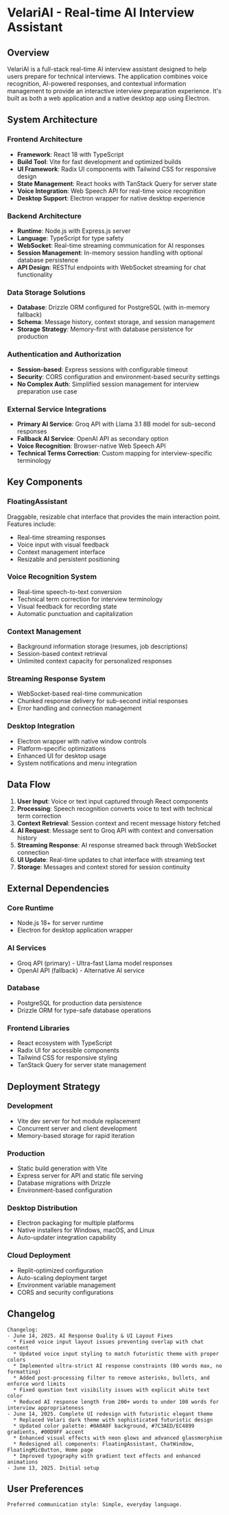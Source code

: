 # VelariAI - Real-time AI Interview Assistant

## Overview

VelariAI is a full-stack real-time AI interview assistant designed to help users prepare for technical interviews. The application combines voice recognition, AI-powered responses, and contextual information management to provide an interactive interview preparation experience. It's built as both a web application and a native desktop app using Electron.

## System Architecture

### Frontend Architecture
- **Framework**: React 18 with TypeScript
- **Build Tool**: Vite for fast development and optimized builds
- **UI Framework**: Radix UI components with Tailwind CSS for responsive design
- **State Management**: React hooks with TanStack Query for server state
- **Voice Integration**: Web Speech API for real-time voice recognition
- **Desktop Support**: Electron wrapper for native desktop experience

### Backend Architecture
- **Runtime**: Node.js with Express.js server
- **Language**: TypeScript for type safety
- **WebSocket**: Real-time streaming communication for AI responses
- **Session Management**: In-memory session handling with optional database persistence
- **API Design**: RESTful endpoints with WebSocket streaming for chat functionality

### Data Storage Solutions
- **Database**: Drizzle ORM configured for PostgreSQL (with in-memory fallback)
- **Schema**: Message history, context storage, and session management
- **Storage Strategy**: Memory-first with database persistence for production

### Authentication and Authorization
- **Session-based**: Express sessions with configurable timeout
- **Security**: CORS configuration and environment-based security settings
- **No Complex Auth**: Simplified session management for interview preparation use case

### External Service Integrations
- **Primary AI Service**: Groq API with Llama 3.1 8B model for sub-second responses
- **Fallback AI Service**: OpenAI API as secondary option
- **Voice Recognition**: Browser-native Web Speech API
- **Technical Terms Correction**: Custom mapping for interview-specific terminology

## Key Components

### FloatingAssistant
Draggable, resizable chat interface that provides the main interaction point. Features include:
- Real-time streaming responses
- Voice input with visual feedback
- Context management interface
- Resizable and persistent positioning

### Voice Recognition System
- Real-time speech-to-text conversion
- Technical term correction for interview terminology
- Visual feedback for recording state
- Automatic punctuation and capitalization

### Context Management
- Background information storage (resumes, job descriptions)
- Session-based context retrieval
- Unlimited context capacity for personalized responses

### Streaming Response System
- WebSocket-based real-time communication
- Chunked response delivery for sub-second initial responses
- Error handling and connection management

### Desktop Integration
- Electron wrapper with native window controls
- Platform-specific optimizations
- Enhanced UI for desktop usage
- System notifications and menu integration

## Data Flow

1. **User Input**: Voice or text input captured through React components
2. **Processing**: Speech recognition converts voice to text with technical term correction
3. **Context Retrieval**: Session context and recent message history fetched
4. **AI Request**: Message sent to Groq API with context and conversation history
5. **Streaming Response**: AI response streamed back through WebSocket connection
6. **UI Update**: Real-time updates to chat interface with streaming text
7. **Storage**: Messages and context stored for session continuity

## External Dependencies

### Core Runtime
- Node.js 18+ for server runtime
- Electron for desktop application wrapper

### AI Services
- Groq API (primary) - Ultra-fast Llama model responses
- OpenAI API (fallback) - Alternative AI service

### Database
- PostgreSQL for production data persistence
- Drizzle ORM for type-safe database operations

### Frontend Libraries
- React ecosystem with TypeScript
- Radix UI for accessible components
- Tailwind CSS for responsive styling
- TanStack Query for server state management

## Deployment Strategy

### Development
- Vite dev server for hot module replacement
- Concurrent server and client development
- Memory-based storage for rapid iteration

### Production
- Static build generation with Vite
- Express server for API and static file serving
- Database migrations with Drizzle
- Environment-based configuration

### Desktop Distribution
- Electron packaging for multiple platforms
- Native installers for Windows, macOS, and Linux
- Auto-updater integration capability

### Cloud Deployment
- Replit-optimized configuration
- Auto-scaling deployment target
- Environment variable management
- CORS and security configurations

## Changelog

```
Changelog:
- June 14, 2025. AI Response Quality & UI Layout Fixes
  * Fixed voice input layout issues preventing overlap with chat content
  * Updated voice input styling to match futuristic theme with proper colors
  * Implemented ultra-strict AI response constraints (80 words max, no formatting)
  * Added post-processing filter to remove asterisks, bullets, and enforce word limits
  * Fixed question text visibility issues with explicit white text color
  * Reduced AI response length from 200+ words to under 100 words for interview appropriateness
- June 14, 2025. Complete UI redesign with futuristic elegant theme
  * Replaced Velari dark theme with sophisticated futuristic design
  * Updated color palette: #0A0A0F background, #7C3AED/EC4899 gradients, #00D9FF accent
  * Enhanced visual effects with neon glows and advanced glassmorphism
  * Redesigned all components: FloatingAssistant, ChatWindow, FloatingMicButton, Home page
  * Improved typography with gradient text effects and enhanced animations
- June 13, 2025. Initial setup
```

## User Preferences

```
Preferred communication style: Simple, everyday language.
```
